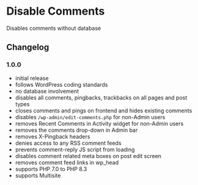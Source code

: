 # Disable Comments

Disables comments without database

## Changelog

### 1.0.0
- initial release
- follows WordPress coding standards
- no database involvement
- disables all comments, pingbacks, trackbacks on all pages and post types
- closes comments and pings on frontend and hides existing comments
- disables `/wp-admin/edit-comments.php` for non-Admin users
- removes Recent Comments in Activity widget for non-Admin users
- removes the comments drop-down in Admin bar
- removes X-Pingback headers
- denies access to any RSS comment feeds
- prevents comment-reply JS script from loading
- disables comment related meta boxes on post edit screen
- removes comment feed links in wp_head
- supports PHP 7.0 to PHP 8.3
- supports Multisite
